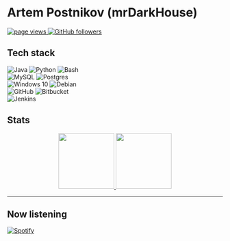 # Artem Postnikov (mrDarkHouse)
<a href="https://github.com/mrDarkHouse">
  <img src="https://komarev.com/ghpvc/?username=mrDarkHouse&color=blueviolet&style=flat-square" alt="page views" />
</a>
<a href="https://github.com/mrDarkHouse">
  <img alt="GitHub followers" src="https://img.shields.io/github/followers/mrDarkHouse?color=blueviolet&logo=github&style=flat-square">
</a>
 

## Tech stack
![Java](https://img.shields.io/static/v1?style=for-the-badge&logo=java&message=Java&label=&color=007396&labelColor=000000)
<img alt="Python" src="https://img.shields.io/badge/python-%2314354C.svg?style=for-the-badge&logo=python&logoColor=white"/>
![Bash](https://img.shields.io/static/v1?style=for-the-badge&logo=gnu-bash&message=Bash&label=&color=4EAA25&labelColor=000000)
</br>
<img alt="MySQL" src="https://camo.githubusercontent.com/b46e59b09c063a31380646688a68018381767a7a206547c93f896df4643671e9/68747470733a2f2f696d672e736869656c64732e696f2f62616467652f6d7973716c2d2532333030303030662e7376673f7374796c653d666f722d7468652d6261646765266c6f676f3d6d7973716c266c6f676f436f6c6f723d7768697465"/>
<img alt="Postgres" src ="https://img.shields.io/badge/postgres-%23316192.svg?style=for-the-badge&logo=postgresql&logoColor=white"/>
</br>
<img alt="Windows 10" src="https://img.shields.io/badge/Windows-0078D6?style=for-the-badge&logo=windows&logoColor=white" />
<img alt="Debian" src="https://img.shields.io/badge/Debian-D70A53?style=for-the-badge&logo=debian&logoColor=white" />
</br>
<img alt="GitHub" src="https://img.shields.io/badge/github-%23121011.svg?style=for-the-badge&logo=github&logoColor=white"/>
<img alt="Bitbucket" src="https://img.shields.io/badge/bitbucket-%230047B3.svg?style=for-the-badge&logo=bitbucket&logoColor=white"/>
</br>
![Jenkins](https://img.shields.io/static/v1?style=for-the-badge&logo=jenkins&message=Jenkins&label=&color=D24939&labelColor=000000)


## Stats
<!--

[![GitHub stats](https://github-readme-stats.vercel.app/api?username=mrDarkHouse&include_all_commits=true&count_private=true&show_icons=true&line_height=20&theme=midnight-purple)](https://github.com/mrDarkHouse)

[![Wakatime stats](https://github-readme-stats.vercel.app/api/wakatime?username=mrDarkHouse&theme=midnight-purple)](https://wakatime.com/@mrDarkHouse)

[![Top Langs](https://github-readme-stats.vercel.app/api/top-langs/?username=mrDarkHouse&layout=compact&theme=midnight-purple)](https://github.com/mrDarkHouse)
-->

<p align="center">
<a href="https://github.com/mrDarkHouse">
<img height="130em" src="https://github-readme-stats.vercel.app/api?username=mrDarkHouse&include_all_commits=true&count_private=true&show_icons=true&line_height=20&theme=midnight-purple" />
</a>
<a href="https://wakatime.com/@mrDarkHouse">
<img height="130em" src="https://github-readme-stats.vercel.app/api/wakatime?username=mrDarkHouse&theme=midnight-purple" />
</a>
</p>

---

## Now listening
[![Spotify](https://spotify-github-profile.vercel.app/api/view?uid=ma9xxfv1bgyeduniz7w7tfn1d&cover_image=true&theme=default)](https://spotify-github-profile.vercel.app/api/view?uid=ma9xxfv1bgyeduniz7w7tfn1d&redirect=true)

